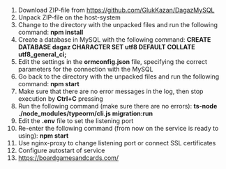 1. Download ZIP-file from https://github.com/GlukKazan/DagazMySQL
2. Unpack ZIP-file on the host-system
3. Change to the directory with the unpacked files and run the following command: <b>npm install</b>
4. Create a database in MySQL with the following command: <b>CREATE DATABASE dagaz CHARACTER SET utf8 DEFAULT COLLATE utf8_general_ci;</b>
5. Edit the settings in the <b>ormconfig.json</b> file, specifying the correct parameters for the connection with the MySQL
6. Go back to the directory with the unpacked files and run the following command: <b>npm start</b>
7. Make sure that there are no error messages in the log, then stop execution by <b>Ctrl+C</b> pressing
8. Run the following command (make sure there are no errors): <b>ts-node ./node_modules/typeorm/cli.js migration:run</b>
9. Edit the <b>.env</b> file to set the listening port
10. Re-enter the following command (from now on the service is ready to using): <b>npm start</b>
11. Use nginx-proxy to change listening port or connect SSL certificates
12. Configure autostart of service
13. https://boardgamesandcards.com/
